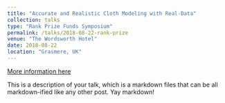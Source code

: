 ```yaml
---
title: "Accurate and Realistic Cloth Modeling with Real-Data"
collection: talks
type: "Rank Prize Funds Symposium"
permalink: /talks/2018-08-22-rank-prize
venue: "The Wordsworth Hotel"
date: 2018-08-22
location: "Grasmere, UK"
---
```


[More information here](http://example2.com)

This is a description of your talk, which is a markdown files that can be all markdown-ified like any other post. Yay markdown!
